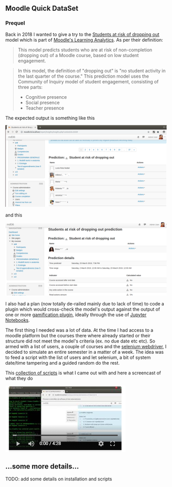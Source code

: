 ## Moodle Quick DataSet

### Prequel
Back in 2018 I wanted to give a try to the [Students at risk of dropping out](https://docs.moodle.org/310/en/Students_at_risk_of_dropping_out)  model which is part of [Moodle's Learning Analytics](https://docs.moodle.org/310/en/Analytics).
As per their definition:

>This model predicts students who are at risk of non-completion (dropping out) of a Moodle course, based on low student engagement.

>In this model, the definition of "dropping out" is "no student activity in the last quarter of the course." 
>This prediction model uses the Community of Inquiry model of student engagement, consisting of three parts:
>
> - Cognitive presence
> - Social presence
> - Teacher presence

The expected output is something like this

![Insights](https://github.com/mvit777/moodle_quick_dataset/raw/master/docs/pics/list.png)

and this

![Insights](https://github.com/mvit777/moodle_quick_dataset/raw/master/docs/pics/detail.png)


I also had a plan (now totally de-railed mainly due to lack of time) to code a plugin which would cross-check the model's output against the output of one or more [gamification plugin](https://docs.moodle.org/310/en/Using_restrict_access#Gamification), ideally through the use of [Jupyter Notebooks](https://jupyter.org/).

The first thing I needed was a lot of data. At the time I had access to a moodle platform but the courses there where already started or their structure did not meet the model's criteria (ex. no due date etc etc).
So armed with a list of users, a couple of courses and the [selenium webdriver](https://www.selenium.dev/about/), I decided to simulate an entire semester in a matter of a week.
The idea was to feed a script with the list of users and let selenium, a bit of system date/time tampering and a guided random do the rest.

This [collection of scripts](https://github.com/mvit777/moodle_quick_dataset/tree/master/py3) is what I came out with and here a screencast of what they do

[![screencast](https://github.com/mvit777/moodle_quick_dataset/raw/master/video/screencast.png)](https://www.youtube.com/watch?v=sj6mydLKPbk)

## ...some more details...
TODO: add some details on installation and scripts
